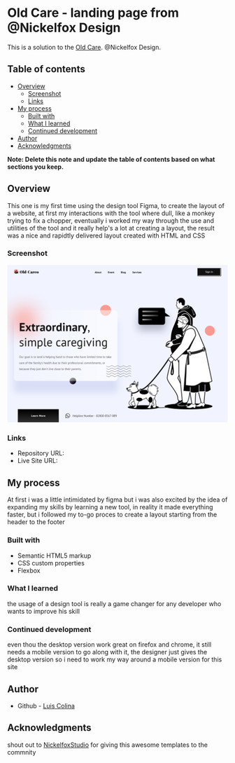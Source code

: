 # Old Care - landing page from @Nickelfox Design

This is a solution to the [Old Care](https://www.figma.com/file/ZFkO3rDjmy0noBAzVwsn3e/Old-Careo-Landing-Page-(Community)?node-id=1%3A2). @Nickelfox Design.

## Table of contents

- [Overview](#overview)
  - [Screenshot](#screenshot)
  - [Links](#links)
- [My process](#my-process)
  - [Built with](#built-with)
  - [What I learned](#what-i-learned)
  - [Continued development](#continued-development)
- [Author](#author)
- [Acknowledgments](#acknowledgments)

**Note: Delete this note and update the table of contents based on what sections you keep.**

## Overview

This one is my first time using the design tool Figma, to create the layout of a website, at first my interactions with the tool where dull, like a monkey trying to fix a chopper, eventually i worked my way through the use and utilities of the tool and it really help's a lot at creating a layout, the result was a nice and rapidtly delivered layout created with HTML and CSS 

### Screenshot

![](./Screenshot.png)


### Links

- Repository URL: [](https://github.com/Silkiercomet/old-care-landing-page)
- Live Site URL: [](https://your-live-site-url.com)

## My process
 At first i was a little intimidated by figma but i was also excited by the idea of expanding my skills by learning a new tool, in reality it made everything faster, but i followed my to-go proces to create a layout starting from the header to the footer

### Built with

- Semantic HTML5 markup
- CSS custom properties
- Flexbox


### What I learned

the usage of a design tool is really a game changer for any developer who wants to improve his skill


### Continued development

even thou the desktop version work great on firefox and chrome, it still needs a mobile version to go along with it, the designer just gives the desktop version so i need to work my way around a mobile version for this site



## Author

- Github - [Luis Colina](https://github.com/Silkiercomet)


## Acknowledgments

shout out to  [NickelfoxStudio](https://mobile.twitter.com/NickelfoxStudio) for giving this awesome templates to the commnity 


